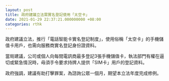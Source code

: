 ```yaml
---
layout: post
title: 政府建議立法需實名登記使用「太空卡」
date: 2021-01-29 22:37:21.000000000 +08:00
categories: rthk
---
```


政府建議立法，推行「電話智能卡實名登記制度」，使用俗稱「太空卡」的手機儲值卡用戶，也需向服務商實名登記身份證資料。

當局建議，公司或個人向每間電訊商最多登記3張手機儲值卡，執法部門有權在逼切或緊急情況時，毋須手令要求持牌人提供「SIM卡」用戶的登記資料。

政府強調，建議有助打擊罪案，為諮詢公眾一個月，期望本立法年度完成修例。

